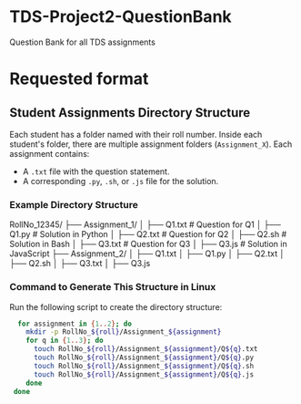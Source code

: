 # TDS-Project2-QuestionBank
Question Bank for all TDS assignments

# Requested format
## Student Assignments Directory Structure

Each student has a folder named with their roll number. Inside each student's folder, there are multiple assignment folders (`Assignment_X`). Each assignment contains:
- A `.txt` file with the question statement.
- A corresponding `.py`, `.sh`, or `.js` file for the solution.

### Example Directory Structure
RollNo_12345/
├── Assignment_1/
│   ├── Q1.txt    # Question for Q1
│   ├── Q1.py     # Solution in Python
│   ├── Q2.txt    # Question for Q2
│   ├── Q2.sh     # Solution in Bash
│   ├── Q3.txt    # Question for Q3
│   ├── Q3.js     # Solution in JavaScript
├── Assignment_2/
│   ├── Q1.txt
│   ├── Q1.py
│   ├── Q2.txt
│   ├── Q2.sh
│   ├── Q3.txt
│   ├── Q3.js


### Command to Generate This Structure in Linux

Run the following script to create the directory structure:

```bash
  for assignment in {1..2}; do
    mkdir -p RollNo_${roll}/Assignment_${assignment}
    for q in {1..3}; do
      touch RollNo_${roll}/Assignment_${assignment}/Q${q}.txt
      touch RollNo_${roll}/Assignment_${assignment}/Q${q}.py
      touch RollNo_${roll}/Assignment_${assignment}/Q${q}.sh
      touch RollNo_${roll}/Assignment_${assignment}/Q${q}.js
    done
 done
```
